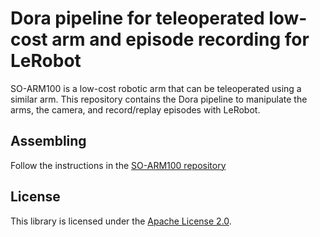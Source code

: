 # Dora pipeline for teleoperated low-cost arm and episode recording for LeRobot

SO-ARM100 is a low-cost robotic arm that can be teleoperated using a similar arm. This repository contains
the Dora pipeline to manipulate the arms, the camera, and record/replay episodes with LeRobot.

## Assembling

Follow the instructions in the [SO-ARM100 repository](https://github.com/TheRobotStudio/SO-ARM100)

## License

This library is licensed under the [Apache License 2.0](../../LICENSE).
